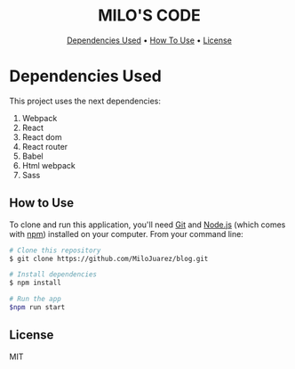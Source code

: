 <h1 align="center">
  MILO'S CODE
  <br>
</h1>

<p align="center">
  <a href="#dependencies-used">Dependencies Used</a> •
  <a href="#how-to-use">How To Use</a> •
  <a href="#license">License</a>
</p>


# Dependencies Used

This project uses the next dependencies:
1. Webpack
2. React
3. React dom
4. React router
5. Babel
6. Html webpack
7. Sass

## How to Use

To clone and run this application, you'll need [Git](https://git-scm.com) and [Node.js](https://nodejs.org/en/download/) (which comes with [npm](http://npmjs.com)) installed on your computer. From your command line:
```bash
# Clone this repository
$ git clone https://github.com/MiloJuarez/blog.git

# Install dependencies
$ npm install

# Run the app
$npm run start
```

## License
MIT
